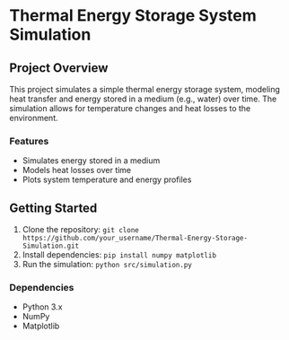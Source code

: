 # Thermal Energy Storage System Simulation

## Project Overview
This project simulates a simple thermal energy storage system, modeling heat transfer and energy stored in a medium (e.g., water) over time. The simulation allows for temperature changes and heat losses to the environment.

### Features
- Simulates energy stored in a medium
- Models heat losses over time
- Plots system temperature and energy profiles

## Getting Started
1. Clone the repository: `git clone https://github.com/your_username/Thermal-Energy-Storage-Simulation.git`
2. Install dependencies: `pip install numpy matplotlib`
3. Run the simulation: `python src/simulation.py`

### Dependencies
- Python 3.x
- NumPy
- Matplotlib
